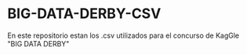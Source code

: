 # BIG-DATA-DERBY-CSV
En este repositorio estan los .csv utilizados para el concurso de KagGle "BIG DATA DERBY"
